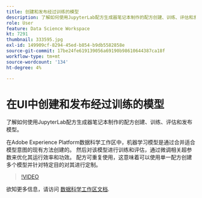 ```yaml
---
title: 创建和发布经过训练的模型
description: 了解如何使用JupyterLab配方生成器笔记本制作的配方创建、训练、评估和发布模型。
role: User
feature: Data Science Workspace
kt: 7291
thumbnail: 333595.jpg
exl-id: 149909cf-8294-45ed-b854-b9db5582858e
source-git-commit: 17be24fe619139056a69190b98610644387ca18f
workflow-type: tm+mt
source-wordcount: '134'
ht-degree: 4%

---
```


# 在UI中创建和发布经过训练的模型

了解如何使用JupyterLab配方生成器笔记本制作的配方创建、训练、评估和发布模型。

在Adobe Experience Platform数据科学工作区中，机器学习模型是通过合并适合模型意图的现有方法创建的。 然后对该模型进行训练和评估，通过微调相关超参数来优化其运行效率和功效。 配方可重复使用，这意味着可以使用单一配方创建多个模型并针对特定目的对其进行定制。

>[!VIDEO](https://video.tv.adobe.com/v/333595)

欲知更多信息，请访问 [数据科学工作区文档](https://experienceleague.adobe.com/docs/experience-platform/data-science-workspace/home.html?lang=zh-Hans).
